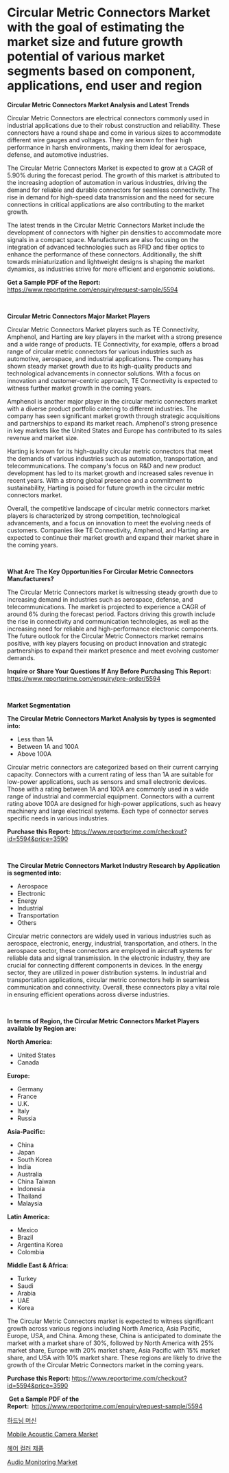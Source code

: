 <p><h1>Circular Metric Connectors Market with the goal of estimating the market size and future growth potential of various market segments based on component, applications, end user and region</h1></p><p><strong>Circular Metric Connectors Market Analysis and Latest Trends</strong></p>
<p><p>Circular Metric Connectors are electrical connectors commonly used in industrial applications due to their robust construction and reliability. These connectors have a round shape and come in various sizes to accommodate different wire gauges and voltages. They are known for their high performance in harsh environments, making them ideal for aerospace, defense, and automotive industries.</p><p>The Circular Metric Connectors Market is expected to grow at a CAGR of 5.90% during the forecast period. The growth of this market is attributed to the increasing adoption of automation in various industries, driving the demand for reliable and durable connectors for seamless connectivity. The rise in demand for high-speed data transmission and the need for secure connections in critical applications are also contributing to the market growth.</p><p>The latest trends in the Circular Metric Connectors Market include the development of connectors with higher pin densities to accommodate more signals in a compact space. Manufacturers are also focusing on the integration of advanced technologies such as RFID and fiber optics to enhance the performance of these connectors. Additionally, the shift towards miniaturization and lightweight designs is shaping the market dynamics, as industries strive for more efficient and ergonomic solutions.</p></p>
<p><strong>Get a Sample PDF of the Report:&nbsp;</strong> <a href="https://www.reportprime.com/enquiry/request-sample/5594">https://www.reportprime.com/enquiry/request-sample/5594</a></p>
<p>&nbsp;</p>
<p><strong>Circular Metric Connectors Major Market Players</strong></p>
<p><p>Circular Metric Connectors Market players such as TE Connectivity, Amphenol, and Harting are key players in the market with a strong presence and a wide range of products. TE Connectivity, for example, offers a broad range of circular metric connectors for various industries such as automotive, aerospace, and industrial applications. The company has shown steady market growth due to its high-quality products and technological advancements in connector solutions. With a focus on innovation and customer-centric approach, TE Connectivity is expected to witness further market growth in the coming years.</p><p>Amphenol is another major player in the circular metric connectors market with a diverse product portfolio catering to different industries. The company has seen significant market growth through strategic acquisitions and partnerships to expand its market reach. Amphenol's strong presence in key markets like the United States and Europe has contributed to its sales revenue and market size.</p><p>Harting is known for its high-quality circular metric connectors that meet the demands of various industries such as automation, transportation, and telecommunications. The company's focus on R&D and new product development has led to its market growth and increased sales revenue in recent years. With a strong global presence and a commitment to sustainability, Harting is poised for future growth in the circular metric connectors market.</p><p>Overall, the competitive landscape of circular metric connectors market players is characterized by strong competition, technological advancements, and a focus on innovation to meet the evolving needs of customers. Companies like TE Connectivity, Amphenol, and Harting are expected to continue their market growth and expand their market share in the coming years.</p></p>
<p>&nbsp;</p>
<p><strong>What Are The Key Opportunities For Circular Metric Connectors Manufacturers?</strong></p>
<p><p>The Circular Metric Connectors market is witnessing steady growth due to increasing demand in industries such as aerospace, defense, and telecommunications. The market is projected to experience a CAGR of around 6% during the forecast period. Factors driving this growth include the rise in connectivity and communication technologies, as well as the increasing need for reliable and high-performance electronic components. The future outlook for the Circular Metric Connectors market remains positive, with key players focusing on product innovation and strategic partnerships to expand their market presence and meet evolving customer demands.</p></p>
<p><strong>Inquire or Share Your Questions If Any Before Purchasing This Report:</strong> <a href="https://www.reportprime.com/enquiry/pre-order/5594">https://www.reportprime.com/enquiry/pre-order/5594</a></p>
<p>&nbsp;</p>
<p><strong>Market Segmentation</strong></p>
<p><strong>The Circular Metric Connectors Market Analysis by types is segmented into:</strong></p>
<p><ul><li>Less than 1A</li><li>Between 1A and 100A</li><li>Above 100A</li></ul></p>
<p><p>Circular metric connectors are categorized based on their current carrying capacity. Connectors with a current rating of less than 1A are suitable for low-power applications, such as sensors and small electronic devices. Those with a rating between 1A and 100A are commonly used in a wide range of industrial and commercial equipment. Connectors with a current rating above 100A are designed for high-power applications, such as heavy machinery and large electrical systems. Each type of connector serves specific needs in various industries.</p></p>
<p><strong>Purchase this Report:&nbsp;</strong><a href="https://www.reportprime.com/checkout?id=5594&price=3590">https://www.reportprime.com/checkout?id=5594&price=3590</a></p>
<p>&nbsp;</p>
<p><strong>The Circular Metric Connectors Market Industry Research by Application is segmented into:</strong></p>
<p><ul><li>Aerospace</li><li>Electronic</li><li>Energy</li><li>Industrial</li><li>Transportation</li><li>Others</li></ul></p>
<p><p>Circular metric connectors are widely used in various industries such as aerospace, electronic, energy, industrial, transportation, and others. In the aerospace sector, these connectors are employed in aircraft systems for reliable data and signal transmission. In the electronic industry, they are crucial for connecting different components in devices. In the energy sector, they are utilized in power distribution systems. In industrial and transportation applications, circular metric connectors help in seamless communication and connectivity. Overall, these connectors play a vital role in ensuring efficient operations across diverse industries.</p></p>
<p>&nbsp;</p>
<p><strong>In terms of Region, the Circular Metric Connectors Market Players available by Region are:</strong></p>
<p>
    <p> <strong> North America: </strong>
        <ul>
            <li>United States</li>
            <li>Canada</li>
        </ul>
        </p> 
    <p> <strong> Europe: </strong>
        <ul>
            <li>Germany</li>
            <li>France</li>
            <li>U.K.</li>
            <li>Italy</li>
            <li>Russia</li>
        </ul>
        </p> 
    <p> <strong> Asia-Pacific: </strong>
        <ul>
            <li>China</li>
            <li>Japan</li>
            <li>South Korea</li>
            <li>India</li>
            <li>Australia</li>
            <li>China Taiwan</li>
            <li>Indonesia</li>
            <li>Thailand</li>
            <li>Malaysia</li>
        </ul>
        </p> 
    <p> <strong> Latin America: </strong>
        <ul>
            <li>Mexico</li>
            <li>Brazil</li>
            <li>Argentina Korea</li>
            <li>Colombia</li>
        </ul>
        </p> 
    <p> <strong> Middle East & Africa: </strong>
        <ul>
            <li>Turkey</li>
            <li>Saudi</li>
            <li>Arabia</li>
            <li>UAE</li>
            <li>Korea</li>
        </ul>
    </p>
    </p>
<p><p>The Circular Metric Connectors market is expected to witness significant growth across various regions including North America, Asia Pacific, Europe, USA, and China. Among these, China is anticipated to dominate the market with a market share of 30%, followed by North America with 25% market share, Europe with 20% market share, Asia Pacific with 15% market share, and USA with 10% market share. These regions are likely to drive the growth of the Circular Metric Connectors market in the coming years.</p></p>
<p><strong>Purchase this Report: </strong><a href="https://www.reportprime.com/checkout?id=5594&price=3590">https://www.reportprime.com/checkout?id=5594&price=3590</a></p>
<p>&nbsp;<strong>Get a Sample PDF of the Report:&nbsp;&nbsp;</strong><a href="https://www.reportprime.com/enquiry/request-sample/5594">https://www.reportprime.com/enquiry/request-sample/5594</a></p>
<p><strong></strong></p>
<p><p><a href="https://github.com/LanceOlsotn8978/Market-Research-Report-List-1/blob/main/196801014528.md">하드닝 머신</a></p><p><a href="https://github.com/redneck06/Market-Research-Report-List-2/blob/main/mobile-acoustic-camera-market.md">Mobile Acoustic Camera Market</a></p><p><a href="https://medium.com/@margrethowe2016/%ED%97%A4%EC%96%B4-%EC%BB%AC%EB%9F%AC-%EC%A0%9C%ED%92%88-%EC%8B%9C%EC%9E%A5-%EB%B6%84%EC%84%9D-%EA%B8%80%EB%A1%9C%EB%B2%8C-%EC%82%B0%EC%97%85-%EC%A0%84%EB%A7%9D-%EB%B0%8F-%EC%98%88%EC%B8%A1-2024%EB%85%84%EB%B6%80%ED%84%B0-2031%EB%85%84%EA%B9%8C%EC%A7%80-ad0673cae060">헤어 컬러 제품</a></p><p><a href="https://github.com/nicoletavirag/Market-Research-Report-List-2/blob/main/audio-monitoring-market.md">Audio Monitoring Market</a></p></p>